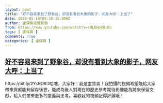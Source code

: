 ```yaml
---
layout: post
title: "好不容易来到了野象谷，却没有看到大象的影子，网友大呼：上当了"
date: 2022-05-18T09:30:15.000Z
author: 盧保貴視覺影像
from: https://www.youtube.com/watch?v=r9LDHpR8iKo
tags: [ 盧保貴 ]
comments: True
categories: [ 盧保貴 ]
---
```

<!--1652866215000-->
[好不容易来到了野象谷，却没有看到大象的影子，网友大呼：上当了](https://www.youtube.com/watch?v=r9LDHpR8iKo)
------

<div>
https://bit.ly/2YsRD8D哈嘍，大家好！我是盧寶貴！我拍攝的視頻希望能給大家帶來貢獻能夠留存後世，能成為後人對現在的歷史參考期待影像能為將來保留文獻，給人們帶來更多的意義與思考。喜歡我的視頻記得評論哦！
</div>
